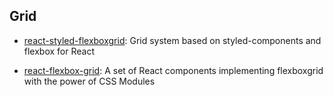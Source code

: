 ## Grid

- [react-styled-flexboxgrid](https://github.com/LoicMahieu/react-styled-flexboxgrid): Grid system based on styled-components and flexbox for React

- [react-flexbox-grid](https://github.com/roylee0704/react-flexbox-grid): A set of React components implementing flexboxgrid with the power of CSS Modules
